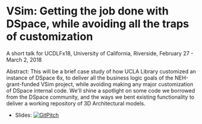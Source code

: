 # VSim: Getting the job done with DSpace, while avoiding all the traps of customization

A short talk for UCDLFx18, University of California, Riverside, February 27 - March 2, 2018

Abstract: This will be a brief case study of how UCLA Library customized an instance of DSpace 6x, to deliver all the business logic goals of the NEH-grant-funded VSim project, while avoiding making any major customization of DSpace internal code. We'll shine a spotlight on some code we borrowed from the DSpace community, and the ways we bent existing functionality to deliver a working repository of 3D Architectural models.

* Slides: [![GitPitch](https://gitpitch.com/assets/badge.svg)](https://gitpitch.com/hardyoyo/talk-vsim-ucdlf-2018)
